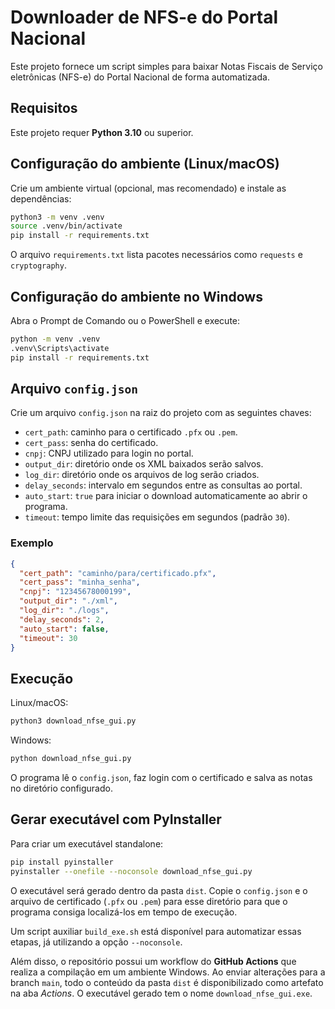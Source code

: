# Downloader de NFS-e do Portal Nacional

Este projeto fornece um script simples para baixar Notas Fiscais de Serviço eletrônicas (NFS-e) do Portal Nacional de forma automatizada.

## Requisitos

Este projeto requer **Python 3.10** ou superior.

## Configuração do ambiente (Linux/macOS)

Crie um ambiente virtual (opcional, mas recomendado) e instale as dependências:

```bash
python3 -m venv .venv
source .venv/bin/activate
pip install -r requirements.txt
```

O arquivo `requirements.txt` lista pacotes necessários como `requests` e `cryptography`.

## Configuração do ambiente no Windows

Abra o Prompt de Comando ou o PowerShell e execute:

```cmd
python -m venv .venv
.venv\Scripts\activate
pip install -r requirements.txt
```

## Arquivo `config.json`

Crie um arquivo `config.json` na raiz do projeto com as seguintes chaves:

- `cert_path`: caminho para o certificado `.pfx` ou `.pem`.
- `cert_pass`: senha do certificado.
- `cnpj`: CNPJ utilizado para login no portal.
- `output_dir`: diretório onde os XML baixados serão salvos.
- `log_dir`: diretório onde os arquivos de log serão criados.
- `delay_seconds`: intervalo em segundos entre as consultas ao portal.
- `auto_start`: `true` para iniciar o download automaticamente ao abrir o programa.
- `timeout`: tempo limite das requisições em segundos (padrão `30`).

### Exemplo

```json
{
  "cert_path": "caminho/para/certificado.pfx",
  "cert_pass": "minha_senha",
  "cnpj": "12345678000199",
  "output_dir": "./xml",
  "log_dir": "./logs",
  "delay_seconds": 2,
  "auto_start": false,
  "timeout": 30
}
```

## Execução

Linux/macOS:

```bash
python3 download_nfse_gui.py
```

Windows:

```cmd
python download_nfse_gui.py
```

O programa lê o `config.json`, faz login com o certificado e salva as notas no diretório configurado.

## Gerar executável com PyInstaller

Para criar um executável standalone:

```bash
pip install pyinstaller
pyinstaller --onefile --noconsole download_nfse_gui.py
```
O executável será gerado dentro da pasta `dist`.
Copie o `config.json` e o arquivo de certificado (`.pfx` ou `.pem`) para esse
diretório para que o programa consiga localizá-los em tempo de execução.

Um script auxiliar `build_exe.sh` está disponível para automatizar essas etapas,
já utilizando a opção `--noconsole`.

Além disso, o repositório possui um workflow do **GitHub Actions** que realiza
a compilação em um ambiente Windows. Ao enviar alterações para a branch
`main`, todo o conteúdo da pasta `dist` é disponibilizado como artefato na aba
*Actions*. O executável gerado tem o nome `download_nfse_gui.exe`.
